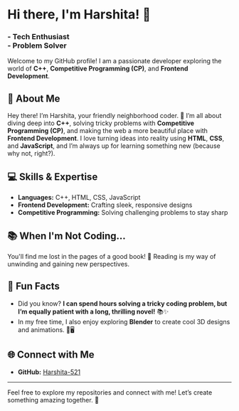 # Hi there, I'm Harshita! 👋
### - Tech Enthusiast <br> - Problem Solver

Welcome to my GitHub profile! I am a passionate developer exploring the world of **C++**, **Competitive Programming (CP)**, and **Frontend Development**.

## 🚀 About Me

Hey there! I’m Harshita, your friendly neighborhood coder. 🚀 I’m all about diving deep into **C++**, solving tricky problems with **Competitive Programming (CP)**, and making the web a more beautiful place with **Frontend Development**. I love turning ideas into reality using **HTML**, **CSS**, and **JavaScript**, and I’m always up for learning something new (because why not, right?).

## 💻 Skills & Expertise

- **Languages:** C++, HTML, CSS, JavaScript
- **Frontend Development:** Crafting sleek, responsive designs
- **Competitive Programming:** Solving challenging problems to stay sharp

## 📚 When I'm Not Coding...

You'll find me lost in the pages of a good book! 📖 Reading is my way of unwinding and gaining new perspectives. 

## 🌟 Fun Facts

- Did you know? **I can spend hours solving a tricky coding problem, but I’m equally patient with a long, thrilling novel!** 📚✨
- In my free time, I also enjoy exploring **Blender** to create cool 3D designs and animations. 🎨🖥️


## 🌐 Connect with Me

- **GitHub:** [Harshita-521](https://github.com/Harshita-521)

---

Feel free to explore my repositories and connect with me! Let’s create something amazing together. 🌟



